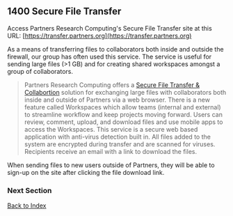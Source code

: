## 1400 Secure File Transfer

Access Partners Research Computing's Secure File Transfer site at this URL: [https://transfer.partners.org](https://transfer.partners.org)

As a means of transferring files to collaborators both inside and outside the firewall, our group has often used this service. The service is useful for sending large files (>1 GB) and for creating shared workspaces amongst a group of collaborators.

> Partners Research Computing offers a [Secure File Transfer & Collabortion](http://rc.partners.org/sFTP) solution for exchanging large files with collaborators both inside and outside of Partners via a web browser.  There is a new feature called Workspaces which allow teams (internal and external) to streamline workflow and keep projects moving forward. Users can review, comment, upload, and download files and use mobile apps to access the Workspaces.  This service is a secure web based application with anti-virus detection built in.   All files added to the system are encrypted during transfer and are scanned for viruses.  Recipients receive an email with a link to download the files.

When sending files to new users outside of Partners, they will be able to sign-up on the site after clicking the file download link.


### Next Section

[Back to Index](https://github.com/sleepepi/howto/blob/master/README.md)
